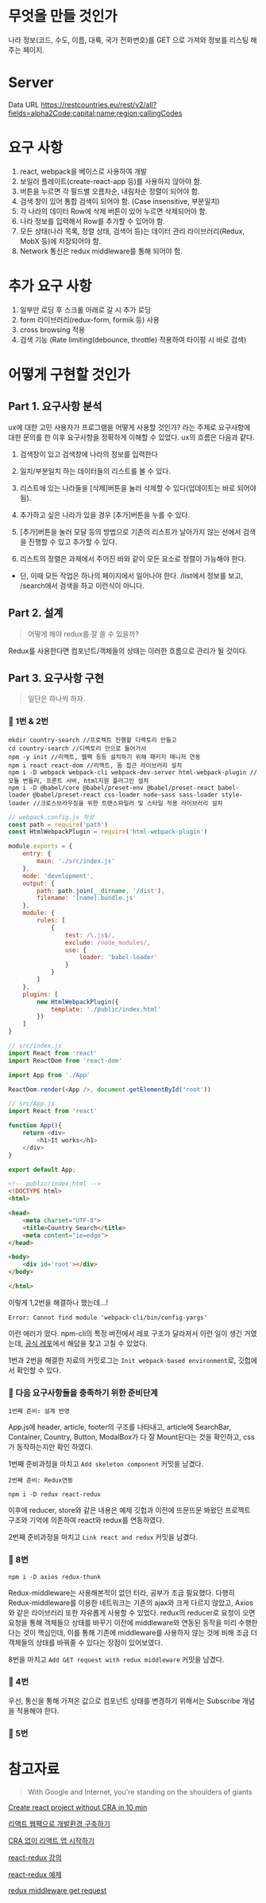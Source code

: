 # 무엇을 만들 것인가

나라 정보(코드, 수도, 이름, 대륙, 국가 전화번호)를 GET 으로 가져와 정보를 리스팅 해주는 페이지.

# Server 
Data URL
https://restcountries.eu/rest/v2/all?fields=alpha2Code;capital;name;region;callingCodes
 
# 요구 사항
1. react, webpack을 베이스로 사용하여 개발
2. 보일러 플레이트(create-react-app 등)를 사용하지 않아야 함.
3. 버튼을 누르면 각 필드별 오름차순, 내림차순 정렬이 되어야 함.
4. 검색 창이 있어 통합 검색이 되어야 함. (Case insensitive, 부분일치)
5. 각 나라의 데이터 Row에 삭제 버튼이 있어 누르면 삭제되어야 함.
6. 나라 정보를 입력해서 Row를 추가할 수 있어야 함.
7. 모든 상태(나라 목록, 정렬 상태, 검색어 등)는 데이터 관리 라이브러리(Redux, MobX 등)에 저장되어야 함.
8. Network 통신은 redux middleware를 통해 되어야 함.
 
# 추가 요구 사항
1. 일부만 로딩 후 스크롤 아래로 갈 시 추가 로딩
2. form 라이브러리(redux-form, formik 등) 사용
3. cross browsing 적용
4. 검색 기능 (Rate limiting(debounce, throttle) 적용하여 타이핑 시 바로 검색)

# 어떻게 구현할 것인가
## Part 1. 요구사항 분석 
ux에 대한 고민
사용자가 프로그램을 어떻게 사용할 것인가? 라는 주제로 요구사항에 대한 문의를 한 이후 요구사항을 정확하게 이해할 수 있었다. ux의 흐름은 다음과 같다.

1. 검색창이 있고 검색창에 나라의 정보를 입력한다

2. 일치/부분일치 하는 데이터들의 리스트를 볼 수 있다.

3. 리스트에 있는 나라들을 [삭제]버튼을 눌러 삭제할 수 있다(업데이트는 바로 되어야 됨).

4. 추가하고 싶은 나라가 있을 경우 [추가]버튼을 누를 수 있다.

5. [추가]버튼을 눌러 모달 등의 방법으로 기존의 리스트가 날아가지 않는 선에서 검색을 진행할 수 있고 추가할 수 있다.  

6. 리스트의 정렬은 과제에서 주어진 바와 같이 모든 요소로 정렬이 가능해야 한다.

* 단, 이때 모든 작업은 하나의 페이지에서 일어나야 한다. /list에서 정보를 보고, /search에서 검색을 하고 이런식이 아니다. 

## Part 2. 설계
> 어떻게 해야 redux를 잘 쓸 수 있을까?

Redux를 사용한다면 컴포넌트/객체들의 상태는 이러한 흐름으로 관리가 될 것이다.


## Part 3. 요구사항 구현
> 일단은 하나씩 하자.

### 📝 1번 & 2번

```shell
mkdir country-search //프로젝트 진행할 디렉토리 만들고
cd country-search //디렉토리 안으로 들어가서
npm -y init //리액트, 웹팩 등등 설치하기 위해 패키지 매니저 연동
npm i react react-dom //리액트, 돔 접근 라이브러리 설치
npm i -D webpack webpack-cli webpack-dev-server html-webpack-plugin //모듈 번들러, 프론트 서버, html지원 플러그인 설치
npm i -D @babel/core @babel/preset-env @babel/preset-react babel-loader @babel/preset-react css-loader node-sass sass-loader style-loader //크로스브라우징을 위한 트랜스파일러 및 스타일 적용 라이브러리 설치
```

```js
// webpack.config.js 작성
const path = require('path')
const HtmlWebpackPlugin = require('html-webpack-plugin')

module.exports = {
    entry: {
        main: './src/index.js'
    },
    mode: 'development',
    output: {
        path: path.join(__dirname, '/dist'),
        filename: '[name].bundle.js'
    },
    module: {
        rules: [
            {
                test: /\.js$/,
                exclude: /node_modules/,
                use: {
                    loader: 'babel-loader'
                }
            }
        ]
    },
    plugins: [
        new HtmlWebpackPlugin({
            template: './public/index.html'
        })
    ]
}
```
```js
// src/index.js
import React from 'react'
import ReactDom from 'react-dom'

import App from './App'

ReactDom.render(<App />, document.getElementById('root'))
```
```js
// src/App.js
import React from 'react'

function App(){
    return <div>
        <h1>It works</h1>
    </div>
}

export default App;
```
```html
<!-- public/index.html -->
<!DOCTYPE html>
<html>

<head>
    <meta charset="UTF-8">
    <title>Country Search</title>
    <meta content="ie=edge">
</head>

<body>
    <div id='root'></div>
</body>

</html>
```
이렇게 1,2번을 해결하나 했는데...! 
```shell
Error: Cannot find module 'webpack-cli/bin/config-yargs'
```
이런 에러가 떴다. npm-cli의 특정 버전에서 레포 구조가 달라져서 이런 일이 생긴 거였는데, [공식 레포](https://github.com/webpack/webpack-dev-server/issues/2029)에서 해답을 찾고 고칠 수 있었다.

1번과 2번을 해결한 자료의 커밋로그는 `Init webpack-based environment`로, 깃헙에서 확인할 수 있다.


### 📝 다음 요구사항들을 충족하기 위한 준비단계

`1번째 준비: 설계 반영` 

App.js에 header, article, footer의 구조를 나타내고, article에 SearchBar, Container, Country, Button, ModalBox가 다 잘 Mount된다는 것을 확인하고, css가 동작하는지만 확인 하였다. 

1번째 준비과정을 마치고 `Add skeleton component` 커밋을 남겼다. 

`2번째 준비: Redux연동`

```shell
npm i -D redux react-redux
```
이후에 reducer, store와 같은 내용은 예제 깃헙과 이전에 뜨문뜨문 봐왔던 프로젝트 구조와 기억에 의존하여 react와 redux를 연동하였다.

2번째 준비과정을 마치고 `Link react and redux` 커밋을 남겼다.

### 📝 8번

```shell
npm i -D axios redux-thunk
```

Redux-middleware는 사용해본적이 없던 터라, 공부가 조금 필요했다. 다행히 Redux-middleware를 이용한 네트워크는 기존의 ajax와 크게 다르지 않았고, Axios와 같은 라이브러리 또한 자유롭게 사용할 수 있었다. redux의 reducer로 요청이 오면 요청을 통해 객체들으 상태를 바꾸기 이전에 middleware와 연동된 동작을 미리 수행한다는 것이 핵심인데, 이를 통해 기존에 middleware를 사용하지 않는 것에 비해 조금 더 객체들의 상태를 바꿔줄 수 있다는 장점이 있어보였다.

8번을 마치고 `Add GET request with redux middleware` 커밋을 남겼다.

### 📝 4번

우선, 통신을 통해 가져온 값으로 컴포넌트 상태를 변경하기 위해서는 Subscribe 개념을 적용해야 한다. 

### 📝 5번

# 참고자료

> With Google and Internet, you're standing on the shoulders of giants

[Create react project without CRA in 10 min](https://www.youtube.com/watch?v=TkMpKCJEFB4)

[리액트 웹팩으로 개발환경 구축하기](https://velog.io/@_uchanlee/%EB%A6%AC%EC%95%A1%ED%8A%B8-%EC%9B%B9%ED%8C%A9%EC%9C%BC%EB%A1%9C-%EA%B0%9C%EB%B0%9C-%ED%99%98%EA%B2%BD-%EA%B5%AC%EC%B6%95%ED%95%98%EA%B8%B0without-CRA)

[CRA 없이 리액트 앱 시작하기](https://lsy26499.tistory.com/68)

[react-redux 강의](https://www.youtube.com/watch?v=Cwwsv_OaWhM)

[react-redux 예제](https://github.com/gothinkster/react-redux-realworld-example-app/blob/master/src/reducer.js)

[redux middleware get request](https://www.youtube.com/watch?v=tcCS4mGAq7Q)
